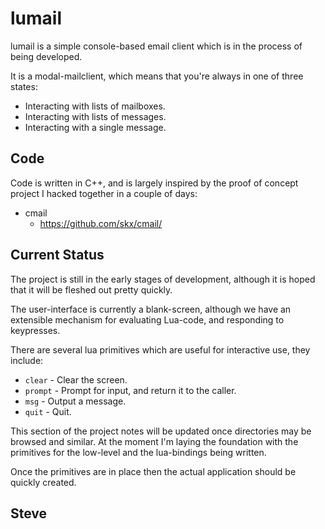 lumail
======

lumail is a simple console-based email client which is in the process of being
developed.

It is a modal-mailclient, which means that you're always in one of three states:

* Interacting with lists of mailboxes.
* Interacting with lists of messages.
* Interacting with a single message.


Code
----

Code is written in C++, and is largely inspired by the proof of concept project
I hacked together in a couple of days:

* cmail
    * https://github.com/skx/cmail/


Current Status
--------------

The project is still in the early stages of development, although it is hoped
that it will be fleshed out pretty quickly.

The user-interface is currently a blank-screen, although we have an extensible
mechanism for evaluating Lua-code, and responding to keypresses.

There are several lua primitives which are useful for interactive use, they include:

* `clear` - Clear the screen.
* `prompt` - Prompt for input, and return it to the caller.
* `msg` - Output a message.
* `quit` - Quit.

This section of the project notes will be updated once directories may be browsed
and similar.  At the moment I'm laying the foundation with the primitives for
the low-level and the lua-bindings being written.

Once the primitives are in place then the actual application should be quickly
created.


Steve
--
